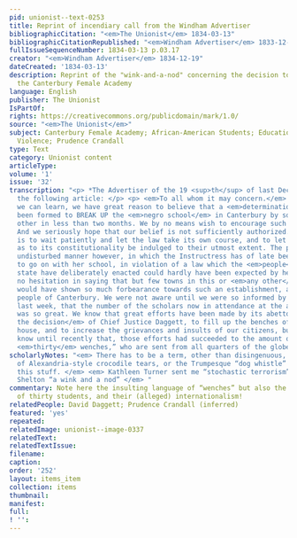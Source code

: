 ```yaml
---
pid: unionist--text-0253
title: Reprint of incendiary call from the Windham Advertiser
bibliographicCitation: "<em>The Unionist</em> 1834-03-13"
bibliographicCitationRepublished: "<em>Windham Advertiser</em> 1833-12-19"
fullIssueSequenceNumber: 1834-03-13 p.03.17
creator: "<em>Windham Advertiser</em> 1834-12-19"
dateCreated: '1834-03-13'
description: Reprint of the "wink-and-a-nod" concerning the decision to "BREAK UP"
  the Canterbury Female Academy
language: English
publisher: The Unionist
IsPartOf: 
rights: https://creativecommons.org/publicdomain/mark/1.0/
source: "<em>The Unionist</em>"
subject: Canterbury Female Academy; African-American Students; Education; Race; Vigilante
  Violence; Prudence Crandall
type: Text
category: Unionist content
articleType: 
volume: '1'
issue: '32'
transcription: "<p> *The Advertiser of the 19 <sup>th</sup> of last December contained
  the following article: </p> <p> <em>To all whom it may concern.</em> —From what
  we can learn, we have great reason to believe that a <em>determination</em> has
  been formed to BREAK UP the <em>negro school</em> in Canterbury by some means or
  other in less than two months. We by no means wish to encourage such a determination.
  And we seriously hope that our belief is not sufficiently authorized.—The best way
  is to wait patiently and let the law take its own course, and to let all doubts
  as to its constitutionality be indulged to their utmost extent. The peaceable and
  undisturbed manner however, in which the Instructress has of late been permitted
  to go on with her school, in violation of a law which the <em>people</em> of this
  state have deliberately enacted could hardly have been expected by her. And we have
  no hesitation in saying that but few towns in this or <em>any other</em> State,
  would have shown so much forbearance towards such an establishment, as have the
  people of Canterbury. We were not aware until we were so informed by our correspondent
  last week, that the number of the scholars now in attendance at the abolition school
  was so great. We know that great efforts have been made by its abettors, <em>since
  the decision</em> of Chief Justice Daggett, to fill up the benches of the school
  house, and to increase the grievances and insults of our citizens, but we did not
  know until recently that, those efforts had succeeded to the amount of “more than
  <em>thirty</em> wenches,” who are sent from all quarters of the globe! </p> "
scholarlyNotes: "<em> There has to be a term, other than disingenuous, for the Cyril
  of Alexandria-style crocodile tears, or the Trumpesque “dog whistle” to describe
  this stuff. </em> <em> Kathleen Turner sent me “stochastic terrorism” and Marjorie
  Shelton “a wink and a nod” </em> "
commentary: Note here the insulting language of “wenches” but also the high number
  of thirty students, and their (alleged) internationalism!
relatedPeople: David Daggett; Prudence Crandall (inferred)
featured: 'yes'
repeated: 
relatedImage: unionist--image-0337
relatedText: 
relatedTextIssue: 
filename: 
caption: 
order: '252'
layout: items_item
collection: items
thumbnail: 
manifest: 
full: 
! '': 
---
```


